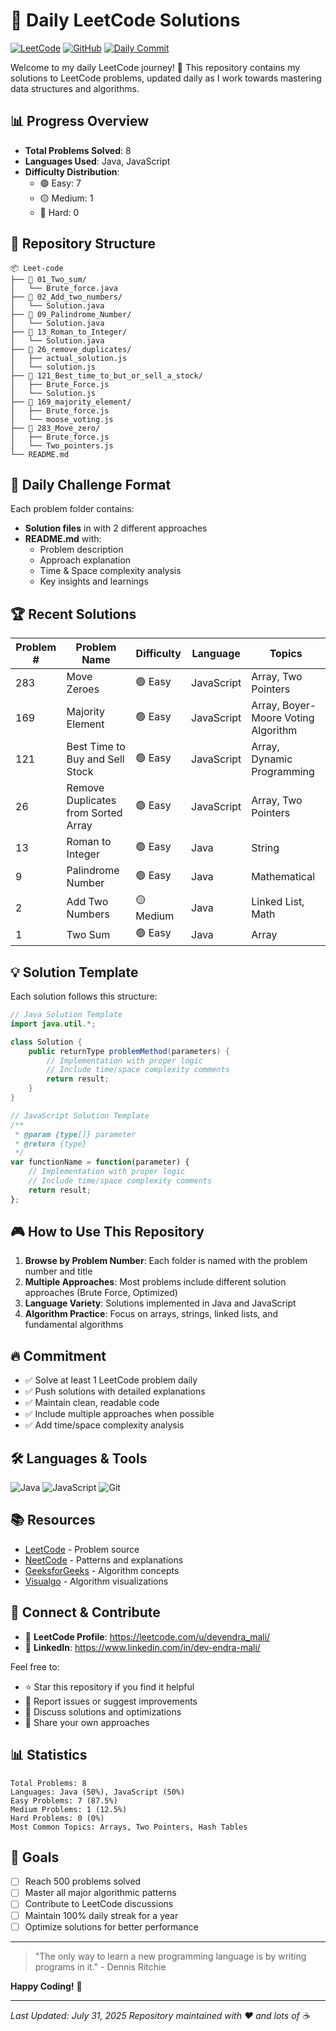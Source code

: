 # 🚀 Daily LeetCode Solutions

[![LeetCode](https://img.shields.io/badge/LeetCode-FFA116?style=for-the-badge&logo=leetcode&logoColor=black)](https://leetcode.com/)
[![GitHub](https://img.shields.io/badge/GitHub-181717?style=for-the-badge&logo=github&logoColor=white)](https://github.com/)
[![Daily Commit](https://img.shields.io/badge/Daily%20Commit-✅-brightgreen?style=for-the-badge)](https://github.com/)

Welcome to my daily LeetCode journey! 🎯 This repository contains my solutions to LeetCode problems, updated daily as I work towards mastering data structures and algorithms.

## 📊 Progress Overview

- **Total Problems Solved**: 8
- **Languages Used**: Java, JavaScript
- **Difficulty Distribution**:
  - 🟢 Easy: 7
  - 🟡 Medium: 1
  - 🔴 Hard: 0

## 📁 Repository Structure

```
📦 Leet-code
├── 📂 01_Two_sum/
│   └── Brute_force.java
├── 📂 02_Add_two_numbers/
│   └── Solution.java
├── 📂 09_Palindrome_Number/
│   └── Solution.java
├── 📂 13_Roman_to_Integer/
│   └── Solution.java
├── 📂 26_remove_duplicates/
│   ├── actual_solution.js
│   └── solution.js
├── 📂 121_Best_time_to_but_or_sell_a_stock/
│   ├── Brute_Force.js
│   └── Solution.js
├── 📂 169_majority_element/
│   ├── Brute_force.js
│   └── moose_voting.js
├── 📂 283_Move_zero/
│   ├── Brute_force.js
│   └── Two_pointers.js
└── README.md
```

## 🎯 Daily Challenge Format

Each problem folder contains:
- **Solution files** in with 2 different approaches
- **README.md** with:
  - Problem description
  - Approach explanation
  - Time & Space complexity analysis
  - Key insights and learnings

## 🏆 Recent Solutions

| Problem # | Problem Name | Difficulty | Language | Topics |
|-----------|--------------|------------|----------|--------|
| 283 | Move Zeroes | 🟢 Easy | JavaScript | Array, Two Pointers |
| 169 | Majority Element | 🟢 Easy | JavaScript | Array, Boyer-Moore Voting Algorithm |
| 121 | Best Time to Buy and Sell Stock | 🟢 Easy | JavaScript | Array, Dynamic Programming |
| 26 | Remove Duplicates from Sorted Array | 🟢 Easy | JavaScript | Array, Two Pointers |
| 13 | Roman to Integer | 🟢 Easy | Java | String |
| 9 | Palindrome Number | 🟢 Easy | Java | Mathematical |
| 2 | Add Two Numbers | 🟡 Medium | Java | Linked List, Math |
| 1 | Two Sum | 🟢 Easy | Java | Array |

## 💡 Solution Template

Each solution follows this structure:

```java
// Java Solution Template
import java.util.*;

class Solution {
    public returnType problemMethod(parameters) {
        // Implementation with proper logic
        // Include time/space complexity comments
        return result;
    }
}
```

```javascript
// JavaScript Solution Template
/**
 * @param {type[]} parameter
 * @return {type}
 */
var functionName = function(parameter) {
    // Implementation with proper logic
    // Include time/space complexity comments
    return result;
};
```

## 🎮 How to Use This Repository

1. **Browse by Problem Number**: Each folder is named with the problem number and title
2. **Multiple Approaches**: Most problems include different solution approaches (Brute Force, Optimized)
3. **Language Variety**: Solutions implemented in Java and JavaScript
4. **Algorithm Practice**: Focus on arrays, strings, linked lists, and fundamental algorithms

## 🔥 Commitment

- ✅ Solve at least 1 LeetCode problem daily
- ✅ Push solutions with detailed explanations
- ✅ Maintain clean, readable code
- ✅ Include multiple approaches when possible
- ✅ Add time/space complexity analysis

## 🛠️ Languages & Tools

![Java](https://img.shields.io/badge/Java-ED8B00?style=flat&logo=java&logoColor=white)
![JavaScript](https://img.shields.io/badge/JavaScript-F7DF1E?style=flat&logo=javascript&logoColor=black)
![Git](https://img.shields.io/badge/Git-F05032?style=flat&logo=git&logoColor=white)

## 📚 Resources

- [LeetCode](https://leetcode.com/) - Problem source
- [NeetCode](https://neetcode.io/) - Patterns and explanations
- [GeeksforGeeks](https://www.geeksforgeeks.org/) - Algorithm concepts
- [Visualgo](https://visualgo.net/) - Algorithm visualizations

## 🤝 Connect & Contribute

- 🔗 **LeetCode Profile**: https://leetcode.com/u/devendra_mali/
- 💼 **LinkedIn**: https://www.linkedin.com/in/dev-endra-mali/

Feel free to:
- ⭐ Star this repository if you find it helpful
- 🐛 Report issues or suggest improvements
- 💬 Discuss solutions and optimizations
- 🤝 Share your own approaches

## 📊 Statistics

```
Total Problems: 8
Languages: Java (50%), JavaScript (50%)
Easy Problems: 7 (87.5%)
Medium Problems: 1 (12.5%)
Hard Problems: 0 (0%)
Most Common Topics: Arrays, Two Pointers, Hash Tables
```

## 🎯 Goals

- [ ] Reach 500 problems solved
- [ ] Master all major algorithmic patterns
- [ ] Contribute to LeetCode discussions
- [ ] Maintain 100% daily streak for a year
- [ ] Optimize solutions for better performance

---

> "The only way to learn a new programming language is by writing programs in it." - Dennis Ritchie

**Happy Coding!** 🚀

---
*Last Updated: July 31, 2025*
*Repository maintained with ❤️ and lots of ☕*
